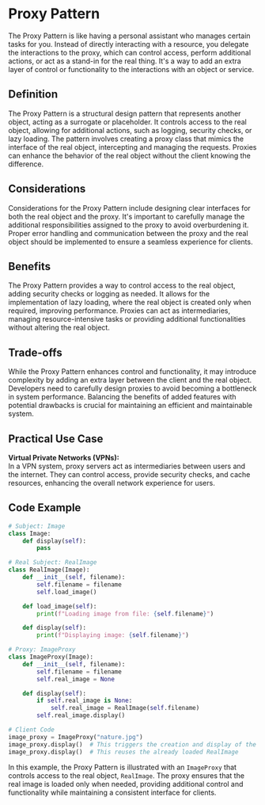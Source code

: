 # Proxy Pattern

The Proxy Pattern is like having a personal assistant who manages certain tasks for you. Instead of directly interacting with a resource, you delegate the interactions to the proxy, which can control access, perform additional actions, or act as a stand-in for the real thing. It's a way to add an extra layer of control or functionality to the interactions with an object or service.

## Definition

The Proxy Pattern is a structural design pattern that represents another object, acting as a surrogate or placeholder. It controls access to the real object, allowing for additional actions, such as logging, security checks, or lazy loading. The pattern involves creating a proxy class that mimics the interface of the real object, intercepting and managing the requests. Proxies can enhance the behavior of the real object without the client knowing the difference.

## Considerations

Considerations for the Proxy Pattern include designing clear interfaces for both the real object and the proxy. It's important to carefully manage the additional responsibilities assigned to the proxy to avoid overburdening it. Proper error handling and communication between the proxy and the real object should be implemented to ensure a seamless experience for clients.

## Benefits

The Proxy Pattern provides a way to control access to the real object, adding security checks or logging as needed. It allows for the implementation of lazy loading, where the real object is created only when required, improving performance. Proxies can act as intermediaries, managing resource-intensive tasks or providing additional functionalities without altering the real object.

## Trade-offs

While the Proxy Pattern enhances control and functionality, it may introduce complexity by adding an extra layer between the client and the real object. Developers need to carefully design proxies to avoid becoming a bottleneck in system performance. Balancing the benefits of added features with potential drawbacks is crucial for maintaining an efficient and maintainable system.

## Practical Use Case

**Virtual Private Networks (VPNs):**\
In a VPN system, proxy servers act as intermediaries between users and the internet. They can control access, provide security checks, and cache resources, enhancing the overall network experience for users.

## Code Example

```python
# Subject: Image
class Image:
    def display(self):
        pass

# Real Subject: RealImage
class RealImage(Image):
    def __init__(self, filename):
        self.filename = filename
        self.load_image()

    def load_image(self):
        print(f"Loading image from file: {self.filename}")

    def display(self):
        print(f"Displaying image: {self.filename}")

# Proxy: ImageProxy
class ImageProxy(Image):
    def __init__(self, filename):
        self.filename = filename
        self.real_image = None

    def display(self):
        if self.real_image is None:
            self.real_image = RealImage(self.filename)
        self.real_image.display()

# Client Code
image_proxy = ImageProxy("nature.jpg")
image_proxy.display()  # This triggers the creation and display of the RealImage
image_proxy.display()  # This reuses the already loaded RealImage
```

In this example, the Proxy Pattern is illustrated with an `ImageProxy` that controls access to the real object, `RealImage`. The proxy ensures that the real image is loaded only when needed, providing additional control and functionality while maintaining a consistent interface for clients.
